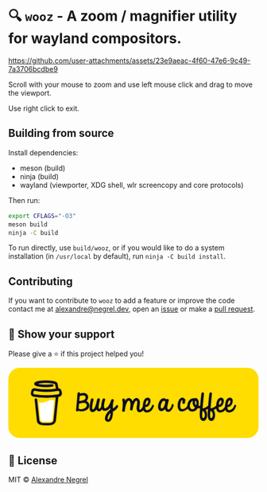 # 🔍 `wooz` - A zoom / magnifier utility for wayland compositors.

https://github.com/user-attachments/assets/23e9aeac-4f60-47e6-9c49-7a3706bcdbe9

Scroll with your mouse to zoom and use left mouse click and drag to move the
viewport.

Use right click to exit.


## Building from source

Install dependencies:

* meson (build)
* ninja (build)
* wayland (viewporter, XDG shell, wlr screencopy and core protocols)

Then run:

```sh
export CFLAGS="-O3"
meson build
ninja -C build
```

To run directly, use `build/wooz`, or if you would like to do a system
installation (in `/usr/local` by default), run `ninja -C build install`.

## Contributing

If you want to contribute to `wooz` to add a feature or improve the code contact
me at [alexandre@negrel.dev](mailto:alexandre@negrel.dev), open an
[issue](https://github.com/negrel/wooz/issues) or make a
[pull request](https://github.com/negrel/wooz/pulls).

## :stars: Show your support

Please give a :star: if this project helped you!

[![buy me a coffee](https://github.com/negrel/.github/raw/master/.github/images/bmc-button.png?raw=true)](https://www.buymeacoffee.com/negrel)

## :scroll: License

MIT © [Alexandre Negrel](https://www.negrel.dev/)
